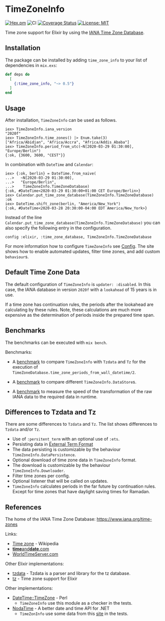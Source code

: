 # TimeZoneInfo
[![Hex.pm](https://img.shields.io/hexpm/v/time_zone_info.svg)](https://hex.pm/packages/time_zone_info)
![CI](https://github.com/hrzndhrn/time_zone_info/workflows/CI/badge.svg)
[![Coverage Status](https://coveralls.io/repos/github/hrzndhrn/time_zone_info/badge.svg)](https://coveralls.io/github/hrzndhrn/time_zone_info)
[![License: MIT](https://img.shields.io/badge/License-MIT-yellow.svg)](https://opensource.org/licenses/MIT)

Time zone support for Elixir by using the
[IANA Time Zone Database](https://www.iana.org/time-zones).

## Installation

The package can be installed by adding `time_zone_info` to your list of
dependencies in `mix.exs`:

```elixir
def deps do
  [
    {:time_zone_info, "~> 0.5"}
  ]
end
```

## Usage

After installation, `TimeZoneInfo` can be used as follows.
```
iex> TimeZoneInfo.iana_version
"2020f"
iex> TimeZoneInfo.time_zones() |> Enum.take(3)
["Africa/Abidjan", "Africa/Accra", "Africa/Addis_Ababa"]
iex> TimeZoneInfo.period_from_utc(~N[2020-03-29 01:30:00], "Europe/Berlin")
{:ok, {3600, 3600, "CEST"}}
```

In combination with `DateTime` and `Calendar`:
```
iex> {:ok, berlin} = DateTime.from_naive(
...>   ~N[2020-03-29 01:30:00],
...>   "Europe/Berlin",
...>    TimeZoneInfo.TimeZoneDatabase)
{:ok, #DateTime<2020-03-29 01:30:00+01:00 CET Europe/Berlin>}
iex> Calendar.put_time_zone_database(TimeZoneInfo.TimeZoneDatabase)
:ok
iex> DateTime.shift_zone(berlin, "America/New_York")
{:ok, #DateTime<2020-03-28 20:30:00-04:00 EDT America/New_York>}
```

Instead of the line
`Calendar.put_time_zone_database(TimeZoneInfo.TimeZoneDatabase)` you can also
specify the following entry in the configuration.
```
config :elixir, :time_zone_database, TimeZoneInfo.TimeZoneDatabase
```

For more information how to configure `TimeZoneInfo` see
[Config](https://hexdocs.pm/time_zone_info/config.html). The site shows how to
enable automated updates, filter time zones, and add custom `behaviour`s.

## Default Time Zone Data

The default configuration of `TimeZoneInfo` is `updater: :disabled`. In this
case, the IANA database in version `2020f` with a `lookahead` of 15 years is in
use.

If a time zone has continuation rules, the periods after the lookahead are
calculating by these rules. Note, these calculations are much more expensive as
the determination of periods inside the prepared time span.

## Benchmarks

The benchmarks can be executed with `mix bench`.

Benchmarks:
+ A [benchmark](https://github.com/hrzndhrn/time_zone_info/blob/master/bench/time_zone_database_bench.md)
  to compare `TimeZoneInfo` with `Tzdata` and `Tz`
  for the execution of `TimeZoneDatabase.time_zone_periods_from_wall_datetime/2`.

+ A [benchmark](https://github.com/hrzndhrn/time_zone_info/blob/master/bench/stores_bench.md)
  to compare different `TimeZoneInfo.DataStore`s.

+ A [benchmark](https://github.com/hrzndhrn/time_zone_info/blob/master/bench/transform_bench.md)
  to measure the speed of the transformation
  of the raw IANA data to the required data in runtime.

## Differences to Tzdata and Tz

There are some differences to `Tzdata` and `Tz`. The list shows differences to
`Tzdata` and/or `Tz`.

- Use of `:persitent_term` with an optional use of `:ets`.
- Persisting data in
  [External Term Format](http://erlang.org/doc/apps/erts/erl_ext_dist.html)
- The data persisting is customizable by the behaviour
  `TimeZoneInfo.DataPersistence`.
- Optional download of time zone data in `TimeZoneInfo` format.
- The download is customizable by the behaviour `TimeZoneInfo.Downloader`.
- Filter time zones per config.
- Optional listener that will be called on updates.
- `TimeZoneInfo` calculates periods in the far future by continuation rules.
  Except for time zones that have daylight saving times for Ramadan.

## References

The home of the IANA Time Zone Database: https://www.iana.org/time-zones

Links:
- [Time zone](https://en.wikipedia.org/wiki/Time_zone) - Wikipedia
- [**time**and**date**.com](https://www.timeanddate.com/)
- [WorldTimeServer.com](https://www.worldtimeserver.com/)

Other Elixir implementations:
- [tzdata](https://github.com/lau/tzdata) - Tzdata is a parser and library for
  the tz database.
- [tz](https://github.com/mathieuprog/tz) - Time zone support for Elixir

Other implementations:
- [DateTime::TimeZone](https://github.com/houseabsolute/DateTime-TimeZone) - Perl
  - `TimeZoneInfo` use this module as a checker in the tests.
- [NodaTime](https://nodatime.org/) - A better date and time API for .NET
  - `TimeZonInfo` use some data from this
    [site](https://nodatime.org/tzvalidate/generate?version=2019c) in the tests.
